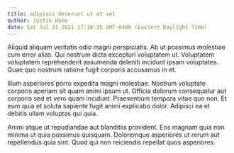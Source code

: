 ```yaml
---
title: adipisci deserunt ut et vel
author: Justin Hane
date: Sat Jul 31 2021 17:16:15 GMT-0400 (Eastern Daylight Time)
---
```

Aliquid aliquam veritatis odio magni perspiciatis. Ab ut possimus molestiae cum error alias. Qui nostrum dicta excepturi voluptatem ut. Voluptatem voluptatem reprehenderit assumenda deleniti incidunt ipsam voluptates. Quae quo nostrum ratione fugit corporis accusamus in et.

 Illum asperiores porro expedita magni molestiae. Nostrum voluptate corporis aperiam sit quam animi ipsum ut. Officia dolorum consequatur aut corporis sed et vero quam incidunt. Praesentium tempora vitae quo non. Et eum quia et soluta sapiente fugit animi explicabo dolor. Adipisci ea et debitis ullam voluptas qui quia.

 Animi atque ut repudiandae aut blanditiis provident. Eos magnam quia non minima ut quia possimus quisquam. Doloremque asperiores ut rerum aut repellendus quia sint. Quod qui non reiciendis repellat quos asperiores.